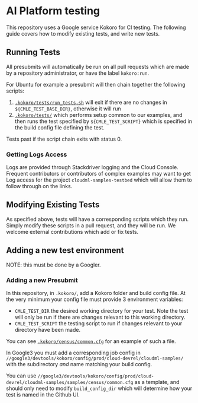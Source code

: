 # AI Platform testing

This repository uses a Google service Kokoro for CI testing. The following guide covers how to modify existing tests, and write new tests.

## Running Tests

All presubmits will automatically be run on all pull requests which are made by a repository administrator, or have the label `kokoro:run`.

For Ubuntu for example a presubmit will then chain together the following scripts:

1. [`.kokoro/tests/run_tests.sh`](.kokoro/tests/run_tests.sh) will exit if there are no changes in `${CMLE_TEST_BASE_DIR}`, otherwise it will run
2. [`.kokoro/tests/`](.kokoro/tests/) which performs setup common to our examples, and then runs the test specified by
`${CMLE_TEST_SCRIPT}` which is specified in the build config file defining the test.

Tests past if the script chain exits with status 0.

### Getting Logs Access

Logs are provided through Stackdriver logging and the Cloud Console. Frequent contributors or contributors of complex examples may want to get Log access for the project `cloudml-samples-testbed` which will allow them to follow through on the links.

## Modifying Existing Tests

As specified above, tests will have a corresponding scripts which they run. Simply modify these scripts in a pull request, and they will be run. We welcome external contributions which add or fix tests.

## Adding a new test environment

NOTE: this must be done by a Googler.

### Adding a new Presubmit

In this repository, in `.kokoro/`, add a Kokoro folder and build config file. At the very minimum your config file must provide 3 environment variables:

* `CMLE_TEST_DIR` the desired working directory for your test. Note the test will only be run if there are changes relevant to this working directory.
* `CMLE_TEST_SCRIPT` the testing script to run if changes relevant to your directory have been made.

You can see [`.kokoro/census/common.cfg`](.kokoro/census/common.cfg) for an example of such a file.

In Google3 you must add a corresponding job config in `//google3/devtools/kokoro/config/prod/cloud-devrel/cloudml-samples/` with the subdirectory *and* name matching your build config.

You can use `//google3/devtools/kokoro/config/prod/cloud-devrel/cloudml-samples/samples/census/common.cfg` as a template, and should only need to modify `build_config_dir` which will determine how your test is named in the Github UI.
